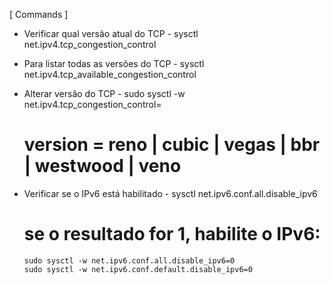 [ Commands ]

  - Verificar qual versão atual do TCP -
    sysctl net.ipv4.tcp_congestion_control

  - Para listar todas as versões do TCP -
    sysctl net.ipv4.tcp_available_congestion_control

  - Alterar versão do TCP -
    sudo sysctl -w net.ipv4.tcp_congestion_control=<version>
      # version = reno | cubic | vegas | bbr | westwood | veno

  - Verificar se o IPv6 está habilitado -
    sysctl net.ipv6.conf.all.disable_ipv6
      # se o resultado for 1, habilite o IPv6:
        sudo sysctl -w net.ipv6.conf.all.disable_ipv6=0
        sudo sysctl -w net.ipv6.conf.default.disable_ipv6=0